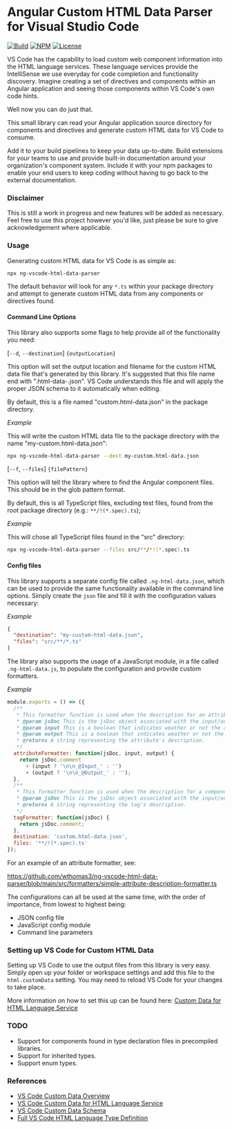 # Angular Custom HTML Data Parser for Visual Studio Code

[![Build](https://github.com/wthomas3/ng-vscode-html-data-parser/actions/workflows/node.js.yml/badge.svg?branch=main)](https://github.com/wthomas3/ng-vscode-html-data-parser/actions/workflows/node.js.yml)
[![NPM](https://badgen.net/npm/v/ng-vscode-html-data-parser?label=NPM)](https://www.npmjs.com/package/ng-vscode-html-data-parser)
[![License](https://badgen.net/github/license/wthomas3/ng-vscode-html-data-parser?label=License)](https://github.com/wthomas3/ng-vscode-html-data-parser/blob/main/LICENSE)

VS Code has the capability to load custom web component information into the HTML language services. These language services provide the IntelliSense we use everyday for code completion and functionality discovery. Imagine creating a set of directives and components within an Angular application and seeing those components within VS Code's own code hints.

Well now you can do just that.

This small library can read your Angular application source directory for components and directives and generate custom HTML data for VS Code to consume.

Add it to your build pipelines to keep your data up-to-date. Build extensions for your teams to use and provide built-in documentation around your organization's component system. Include it with your npm packages to enable your end users to keep coding without having to go back to the external documentation.

### Disclaimer

This is still a work in progress and new features will be added as necessary. Feel free to use this project however you'd like, just please be sure to give acknowledgement where applicable.

### Usage

Generating custom HTML data for VS Code is as simple as:

```bash
npx ng-vscode-html-data-parser
```

The default behavior will look for any `*.ts` within your package directory and attempt to generate custom HTML data from any components or directives found.

#### Command Line Options

This library also supports some flags to help provide all of the functionality you need:

[`--d`, `--destination`] `{outputLocation}`

This option will set the output location and filename for the custom HTML data file that's generated by this library. It's suggested that this file name end with ".html-data-.json". VS Code understands this file and will apply the proper JSON schema to it automatically when editing.

By default, this is a file named "custom.html-data.json" in the package directory.

_Example_

This will write the custom HTML data file to the package directory with the name "my-custom.html-data.json":

```bash
npx ng-vscode-html-data-parser --dest my-custom.html-data.json
```

[`--f`, `--files`] `{filePattern}`

This option will tell the library where to find the Angular component files. This should be in the glob pattern format.

By default, this is all TypeScript files, excluding test files, found from the root package directory (e.g.: `**/!(*.spec).ts`);

_Example_

This will chose all TypeScript files found in the "src" directory:

```bash
npx ng-vscode-html-data-parser --files src/**/*!(*.spec).ts
```

#### Config files

This library supports a separate config file called `.ng-html-data.json`, which can be used to provide the same functionality available in the command line options. Simply create the `json` file and fill it with the configuration values necessary:

_Example_

```json
{
  "destination": "my-custom-html-data.json",
  "files": "src/**/*.ts"
}
```

The library also supports the usage of a JavaScript module, in a file called `.ng-html-data.js`, to populate the configuration and provide custom formatters.

_Example_

```javascript
module.exports = () => ({
  /**
   * This formatter function is used when the description for an attribute is being compiled.
   * @param jsDoc This is the jsDoc object associated with the input/output property or directive class.
   * @param input This is a boolean that indicates weather or not the attribute has the {@Input} designation.
   * @param output This is a boolean that indicates weather or not the attribute has the {@Output} designation.
   * @returns A string representing the attribute's description.
   */ 
  attributeFormatter: function(jsDoc, input, output) {
    return jsDoc.comment 
      + (input ? '\n\n_@Input_' : '') 
      + (output ? '\n\n_@Output_' : '');
  },
  /**
   * This formatter function is used when the description for a component or element directive is being compiled.
   * @param jsDoc This is the jsDoc object associated with the input/output property or directive class.
   * @returns A string representing the tag's description.
   */
  tagFormatter: function(jsDoc) {
    return jsDoc.comment;
  },  
  destination: 'custom.html-data.json',
  files: '**/!(*.spec).ts'
});
```

For an example of an attribute formatter, see: 

https://github.com/wthomas3/ng-vscode-html-data-parser/blob/main/src/formatters/simple-attribute-description-formatter.ts

The configurations can all be used at the same time, with the order of importance, from lowest to highest being:

* JSON config file
* JavaScript config module
* Command line parameters

### Setting up VS Code for Custom HTML Data

Setting up VS Code to use the output files from this library is very easy. Simply open up your folder or workspace settings and add this file to the `html.customData` setting. You may need to reload VS Code for your changes to take place.

More information on how to set this up can be found here:
[Custom Data for HTML Language Service](https://github.com/microsoft/vscode-html-languageservice/blob/main/docs/customData.md)

### TODO

* Support for components found in type declaration files in precompiled libraries.
* Support for inherited types.
* Support enum types.

### References

* [VS Code Custom Data Overview](https://github.com/microsoft/vscode-custom-data)
* [VS Code Custom Data for HTML Language Service](https://github.com/microsoft/vscode-html-languageservice/blob/main/docs/customData.md)
* [VS Code Custom Data Schema](https://github.com/microsoft/vscode-html-languageservice/blob/main/docs/customData.schema.json)
* [Full VS Code HTML Language Type Definition](https://github.com/microsoft/vscode-html-languageservice/blob/main/src/htmlLanguageTypes.ts)

